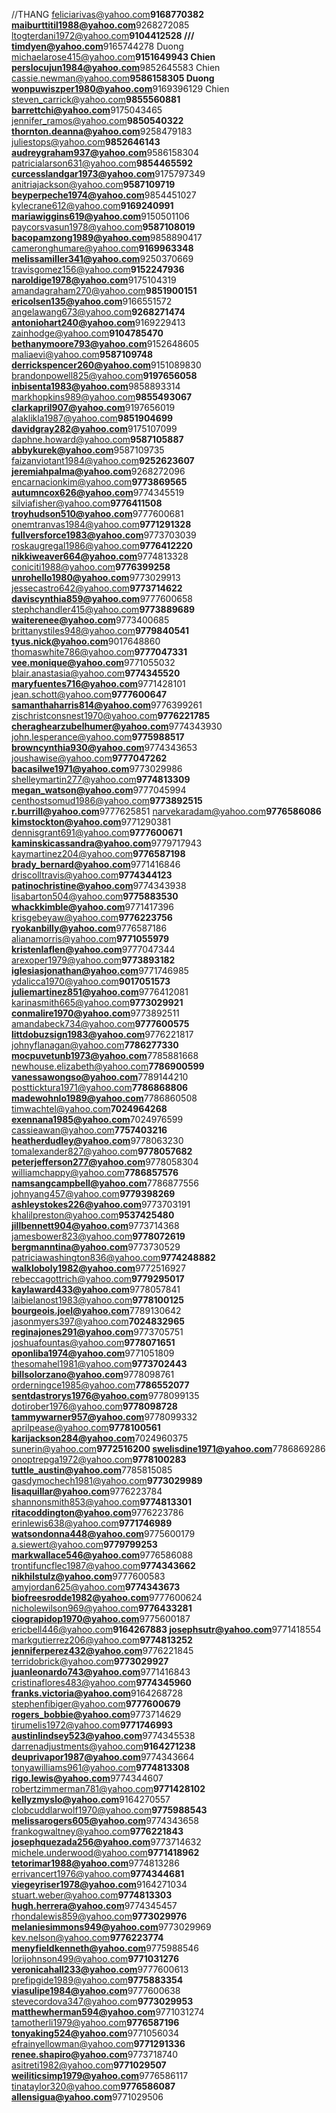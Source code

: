 //THANG
feliciarivas@yahoo.com****9168770382
maiburttitil1988@yahoo.com****9268272085
ltogterdani1972@yahoo.com****9104412528
///
timdyen@yahoo.com****9165744278 Duong
michaelarose415@yahoo.com****9151649943 Chien
perslocujun1984@yahoo.com****9852645583 Chien
cassie.newman@yahoo.com****9586158305 Duong
wonpuwiszper1980@yahoo.com****9169396129 Chien
steven_carrick@yahoo.com****9855560881
barrettchi@yahoo.com****9175043465
jennifer_ramos@yahoo.com****9850540322
thornton.deanna@yahoo.com****9258479183
juliestops@yahoo.com****9852646143
audreygraham937@yahoo.com****9586158304
patricialarson631@yahoo.com****9854465592
curcesslandgar1973@yahoo.com****9175797349
anitriajackson@yahoo.com****9587109719
beyperpeche1974@yahoo.com****9854451027
kylecrane612@yahoo.com****9169240991
mariawiggins619@yahoo.com****9150501106
paycorsvasun1978@yahoo.com****9587108019
bacopamzong1989@yahoo.com****9858890417
cameronghumare@yahoo.com****9169963348
melissamiller341@yahoo.com****9250370669
travisgomez156@yahoo.com****9152247936
naroldige1978@yahoo.com****9175104319
amandagraham270@yahoo.com****9851900151
ericolsen135@yahoo.com****9166551572
angelawang673@yahoo.com****9268271474
antoniohart240@yahoo.com****9169229413
zainhodge@yahoo.com****9104785470
bethanymoore793@yahoo.com****9152648605
maliaevi@yahoo.com****9587109748
derrickspencer260@yahoo.com****9151089830
brandonpowell825@yahoo.com****9197656058
inbisenta1983@yahoo.com****9858893314
markhopkins989@yahoo.com****9855493067
clarkapril907@yahoo.com****9197656019
alaklikla1987@yahoo.com****9851904699
davidgray282@yahoo.com****9175107099
daphne.howard@yahoo.com****9587105887
abbykurek@yahoo.com****9587109735
faizanviotant1984@yahoo.com****9252623607
jeremiahpalma@yahoo.com****9268272096
encarnacionkim@yahoo.com****9773869565
autumncox626@yahoo.com****9774345519
silviafisher@yahoo.com****9776411508
troyhudson510@yahoo.com****9777600681
onemtranvas1984@yahoo.com****9771291328
fullversforce1983@yahoo.com****9773703039
roskaugregal1986@yahoo.com****9776412220
nikkiweaver664@yahoo.com****9774813328
coniciti1988@yahoo.com****9776399258
unrohello1980@yahoo.com****9773029913
jessecastro642@yahoo.com****9773714622
daviscynthia859@yahoo.com****9777600658
stephchandler415@yahoo.com****9773889689
waiterenee@yahoo.com****9773400685
brittanystiles948@yahoo.com****9779840541
tyus.nick@yahoo.com****9017648860
thomaswhite786@yahoo.com****9777047331
vee.monique@yahoo.com****9771055032
blair.anastasia@yahoo.com****9774345520
maryfuentes716@yahoo.com****9771428101
jean.schott@yahoo.com****9777600647
samanthaharris814@yahoo.com****9776399261
zischristconsnest1970@yahoo.com****9776221785
cheraghearzubelhumer@yahoo.com****9774343930
john.lesperance@yahoo.com****9775988517
browncynthia930@yahoo.com****9774343653
joushawise@yahoo.com****9777047262
bacasilwe1971@yahoo.com****9773029986
shelleymartin277@yahoo.com****9774813309
megan_watson@yahoo.com****9777045994
centhostsomud1986@yahoo.com****9773892515
r.burrill@yahoo.com****9777625851
narvekaradam@yahoo.com****9776586086
kimstockton@yahoo.com****9771290381
dennisgrant691@yahoo.com****9777600671
kaminskicassandra@yahoo.com****9779717943
kaymartinez204@yahoo.com****9776587198
brady_bernard@yahoo.com****9771416846
driscolltravis@yahoo.com****9774344123
patinochristine@yahoo.com****9774343938
lisabarton504@yahoo.com****9775883530
whackkimble@yahoo.com****9771417396
krisgebeyaw@yahoo.com****9776223756
ryokanbilly@yahoo.com****9776587186
alianamorris@yahoo.com****9771055979
kristenlaflen@yahoo.com****9777047344
arexoper1979@yahoo.com****9773893182
iglesiasjonathan@yahoo.com****9771746985
ydalicca1970@yahoo.com****9017051573
juliemartinez851@yahoo.com****9776412081
karinasmith665@yahoo.com****9773029921
conmalire1970@yahoo.com****9773892511
amandabeck734@yahoo.com****9777600575
littdobuzsign1983@yahoo.com****9776221817
johnyflanagan@yahoo.com****7786277330
mocpuvetunb1973@yahoo.com****7785881668
newhouse.elizabeth@yahoo.com****7786900599
vanessawongso@yahoo.com****7789144210
postticktura1971@yahoo.com****7786868806
madewohnlo1989@yahoo.com****7786860508
timwachtel@yahoo.com****7024964268
exennana1985@yahoo.com****7024976599
cassieawan@yahoo.com****7757403216
heatherdudley@yahoo.com****9778063230
tomalexander827@yahoo.com****9778057682
peterjefferson277@yahoo.com****9778058304
williamchappy@yahoo.com****7786857576
namsangcampbell@yahoo.com****7786877556
johnyang457@yahoo.com****9779398269
ashleystokes226@yahoo.com****9773703191
khalilpreston@yahoo.com****9537425480
jillbennett904@yahoo.com****9773714368
jamesbower823@yahoo.com****9778072619
bergmanntina@yahoo.com****9773730529
patriciawashington836@yahoo.com****9774248882
walkloboly1982@yahoo.com****9772516927
rebeccagottrich@yahoo.com****9779295017
kaylaward433@yahoo.com****9778057841
laibielanost1983@yahoo.com****9778100125
bourgeois.joel@yahoo.com****7789130642
jasonmyers397@yahoo.com****7024832965
reginajones291@yahoo.com****9773705751
joshuafountas@yahoo.com****9778071651
oponliba1974@yahoo.com****9771051809
thesomahel1981@yahoo.com****9773702443
billsolorzano@yahoo.com****9778098761
orderningce1985@yahoo.com****7786552077
sentdastrorys1976@yahoo.com****9778099135
dotirober1976@yahoo.com****9778098728
tammywarner957@yahoo.com****9778099332
aprilpease@yahoo.com****9778100561
karijackson284@yahoo.com****7024960375
sunerin@yahoo.com****9772516200
swelisdine1971@yahoo.com****7786869286
onoptrepga1972@yahoo.com****9778100283
tuttle_austin@yahoo.com****7785815085
gasdymochech1981@yahoo.com****9773029989
lisaquillar@yahoo.com****9776223784
shannonsmith853@yahoo.com****9774813301
ritacoddington@yahoo.com****9776223786
erinlewis638@yahoo.com****9771746989
watsondonna448@yahoo.com****9775600179
a.siewert@yahoo.com****9779799253
markwallace546@yahoo.com****9776586088
trontifuncflec1987@yahoo.com****9774343662
nikhilstulz@yahoo.com****9777600583
amyjordan625@yahoo.com****9774343673
biofreesrodde1982@yahoo.com****9777600624
nicholewilson969@yahoo.com****9776433281
ciograpidop1970@yahoo.com****9775600187
ericbell446@yahoo.com****9164267883
josephsutr@yahoo.com****9771418554
markgutierrez206@yahoo.com****9774813252
jenniferperez432@yahoo.com****9776221845
terridobrick@yahoo.com****9773029927
juanleonardo743@yahoo.com****9771416843
cristinaflores483@yahoo.com****9774345960
franks.victoria@yahoo.com****9164268728
stephenfibiger@yahoo.com****9777600679
rogers_bobbie@yahoo.com****9773714629
tirumelis1972@yahoo.com****9771746993
austinlindsey523@yahoo.com****9774345538
darrenadjustments@yahoo.com****9164271238
deuprivapor1987@yahoo.com****9774343664
tonyawilliams961@yahoo.com****9774813308
rigo.lewis@yahoo.com****9774344607
robertzimmerman781@yahoo.com****9771428102
kellyzmyslo@yahoo.com****9164270557
clobcuddlarwolf1970@yahoo.com****9775988543
melissarogers605@yahoo.com****9774343658
frankogwaltney@yahoo.com****9776221843
josephquezada256@yahoo.com****9773714632
michele.underwood@yahoo.com****9771418962
tetorimar1988@yahoo.com****9774813286
errivancert1976@yahoo.com****9774344681
viegeyriser1978@yahoo.com****9164271034
stuart.weber@yahoo.com****9774813303
hugh.herrera@yahoo.com****9774345457
rhondalewis859@yahoo.com****9773029976
melaniesimmons949@yahoo.com****9773029969
kev.nelson@yahoo.com****9776223774
menyfieldkenneth@yahoo.com****9775988546
lorijohnson499@yahoo.com****9771031276
veronicahall233@yahoo.com****9777600613
prefipgide1989@yahoo.com****9775883354
viasulipe1984@yahoo.com****9777600638
stevecordova347@yahoo.com****9773029953
matthewherman594@yahoo.com****9771031274
tamotherli1979@yahoo.com****9776587196
tonyaking524@yahoo.com****9771056034
efrainyellowman@yahoo.com****9771291336
renee.shapiro@yahoo.com****9773718740
asitreti1982@yahoo.com****9771029507
weiliticsimp1979@yahoo.com****9776586117
tinataylor320@yahoo.com****9776586087
allensigua@yahoo.com****9771029506
